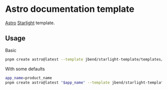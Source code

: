 # Astro documentation template

[Astro](https://astro.build/) [Starlight](https://github.com/withastro/starlight) template.


## Usage 

Basic

```bash
pnpm create astro@latest --template jbend/starlight-template/templates/trimble-cloud
```

With some defaults

```bash
app_name=product_name
pnpm create astro@latest "$app_name" --template jbend/starlight-template/templates/trimble-cloud --install --no-git --typescript strict
```











